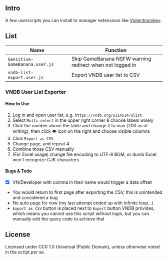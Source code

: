 ## Intro

A few userscripts you can install to manager extensions like [Violentmonkey](https://violentmonkey.github.io).

## List


| Name | Function |
| ---- | ---- |
| `Sensitive-GameBanana.user.js` | Skip GameBanana NSFW warning redirect when not logged in |
| `vndb-list-export.user.js` | Export VNDB user list to CSV |

### VNDB User List Exporter

#### How to Use

1. Log in and open user list, e.g. `https://vndb.org/u114514/ulist`
2. Select `Multi-select` in the upper right corner & choose labels wisely
3. Click the number above the table and change it to max (200 as of writing), then click 👁️ icon on the right and choose visible columns
4. Click `Export as CSV`
5. Change page, and repeat 4
6. Combine those CSV manually
7. (For Excel usage) change file encoding to UTF-8 BOM, or dumb Excel won't recognize CJK characters

#### Bugs & Todo

- [x] VN/Developer with comma in their name would trigger a data offset
- You would return to first page after exporting the CSV, this is unintended and considered a bug
- No auto page for now (my last attempt ended up with infinite loop...)
- `Export as CSV` button is placed next to `Export` button VNDB provides, which means you cannot use this script without login, but you can manually edit the query code to achieve that 

## License

Licensed under CC0 1.0 Universal (Public Domain), unless otherwise noted in the script *per se*.

